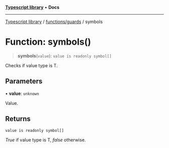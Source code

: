 [**Typescript library**](../../../index.md) • **Docs**

***

[Typescript library](../../../modules.md) / [functions/guards](../index.md) / symbols

# Function: symbols()

> **symbols**(`value`): `value is readonly symbol[]`

Checks if value type is T.

## Parameters

• **value**: `unknown`

Value.

## Returns

`value is readonly symbol[]`

_True_ if value type is T, _false_ otherwise.
